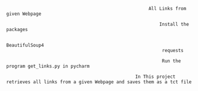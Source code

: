                                                          All Links from given Webpage
                                                             
                                                             Install the packages
                                                             
                                                             BeautifulSoup4
                                                              requests
                                                              
                                                              Run the program get_links.py in pycharm
                                                              
                                                    In This project retrieves all links from a given Webpage and saves them as a tct file
